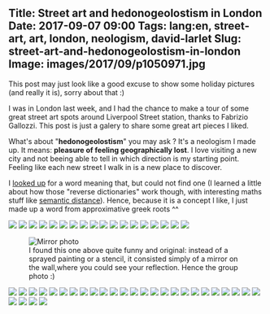 Title: Street art and hedonogeolostism in London
Date: 2017-09-07 09:00
Tags: lang:en, street-art, art, london, neologism, david-larlet
Slug: street-art-and-hedonogeolostism-in-london
Image: images/2017/09/p1050971.jpg
---

This post may just look like a good excuse to show some holiday pictures (and really it is), sorry about that :)

I was in London last week, and I had the chance to make a tour of some great street art spots around Liverpool Street station, thanks to Fabrizio Gallozzi.
This post is just a galery to share some great art pieces I liked.

What's about "**hedonogeolostism**" you may ask ? It's a neologism I made up.
It means: **pleasure of feeling geographically lost**.
I love visiting a new city and not beeing able to tell in which direction is my starting point.
Feeling like each new street I walk in is a new place to discover.

I [looked up](https://www.onelook.com/thesaurus/?s=pleasure%20of%20feeling%20geographically%20lost) for a word meaning that, but could not find one
(I learned a little about how those "reverse dictionaries" work though, with interesting maths stuff like [semantic distance](https://en.wikipedia.org/wiki/Semantic_similarity)).
Hence, because it is a concept I like, I just made up a word from approximative greek roots ^^

<img loading="lazy" src="images/2017/09/p1050890.jpg">

<img loading="lazy" src="images/2017/09/p1050889.JPG">

<img loading="lazy" src="images/2017/09/p1050891.JPG">

<img loading="lazy" src="images/2017/09/p1050896.JPG">

<img loading="lazy" src="images/2017/09/p1050901.JPG">

<img loading="lazy" src="images/2017/09/p1050903.JPG">

<img loading="lazy" src="images/2017/09/p1050904.jpg">

<img loading="lazy" src="images/2017/09/p1050906.jpg">

<img loading="lazy" src="images/2017/09/p1050908.JPG">

<img loading="lazy" src="images/2017/09/p1050912.JPG">

<img loading="lazy" src="images/2017/09/p1050915.jpg">

<img loading="lazy" src="images/2017/09/p1050917.JPG">

<img loading="lazy" src="images/2017/09/p1050921.jpg">

<img loading="lazy" src="images/2017/09/p1050922.jpg">

<img loading="lazy" src="images/2017/09/p1050923.JPG">

<img loading="lazy" src="images/2017/09/p1050926.jpg">

<img loading="lazy" src="images/2017/09/p1050927.JPG">

<img loading="lazy" src="images/2017/09/p1050928.JPG">

<figure role="group">
    <img loading="lazy" alt="Mirror photo" src="images/2017/09/p1050929.JPG">
    <figcaption>I found this one above quite funny and original: instead of a sprayed painting or a stencil,
    it consisted simply of a mirror on the wall,where you could see your reflection. Hence the group photo :)</figcaption>
</figure>

<img loading="lazy" src="images/2017/09/p1050930.JPG">

<img loading="lazy" src="images/2017/09/p1050937.JPG">

<img loading="lazy" src="images/2017/09/p1050942.jpg">

<img loading="lazy" src="images/2017/09/p1050953.jpg">

<img loading="lazy" src="images/2017/09/p1050963.jpg">

<img loading="lazy" src="images/2017/09/p1050965.JPG">

<img loading="lazy" src="images/2017/09/p1050966.jpg">

<img loading="lazy" src="images/2017/09/p1050967.jpg">

<img loading="lazy" src="images/2017/09/p1050968.JPG">

<img loading="lazy" src="images/2017/09/p1050970.JPG">

<img loading="lazy" src="images/2017/09/p1050971.jpg">

<img loading="lazy" src="images/2017/09/p1050972.JPG">

<img loading="lazy" src="images/2017/09/p1050974.jpg">

<img loading="lazy" src="images/2017/09/p1050976.jpg">

<img loading="lazy" src="images/2017/09/p1050977.jpg">

<img loading="lazy" src="images/2017/09/p1050978.JPG">

<img loading="lazy" src="images/2017/09/p1050979.JPG">

<img loading="lazy" src="images/2017/09/p1050980.JPG">

<img loading="lazy" src="images/2017/09/p1050981.JPG">

<img loading="lazy" src="images/2017/09/p1050982.JPG">

<img loading="lazy" src="images/2017/09/p1050983.jpg">

<img loading="lazy" src="images/2017/09/p1050984.jpg">

<img loading="lazy" src="images/2017/09/p1050988.JPG">

<img loading="lazy" src="images/2017/09/p1050990.jpg">

<img loading="lazy" src="images/2017/09/p1050991.jpg">

<img loading="lazy" src="images/2017/09/p1050994.JPG">

<img loading="lazy" src="images/2017/09/p1050996.jpg">

<img loading="lazy" src="images/2017/09/p1050997.JPG">

<img loading="lazy" src="images/2017/09/p1050998.JPG">


<style>
img { max-height: 80vh; }
</style>
